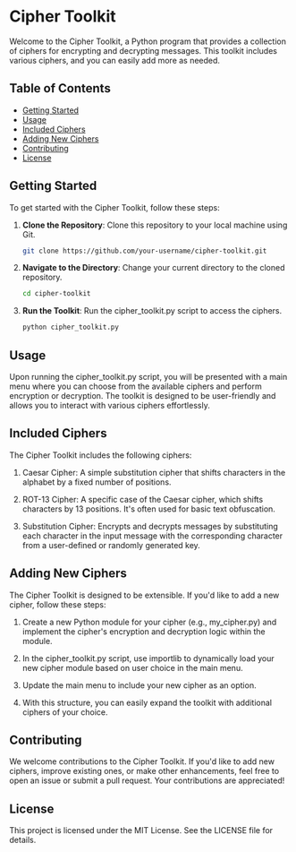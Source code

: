 # Cipher Toolkit

Welcome to the Cipher Toolkit, a Python program that provides a collection of ciphers for encrypting and decrypting messages. This toolkit includes various ciphers, and you can easily add more as needed.

## Table of Contents

- [Getting Started](#getting-started)
- [Usage](#usage)
- [Included Ciphers](#included-ciphers)
- [Adding New Ciphers](#adding-new-ciphers)
- [Contributing](#contributing)
- [License](#license)

## Getting Started

To get started with the Cipher Toolkit, follow these steps:

1. **Clone the Repository**: Clone this repository to your local machine using Git.

   ```sh
   git clone https://github.com/your-username/cipher-toolkit.git

2. **Navigate to the Directory**: Change your current directory to the cloned repository.

   ```sh
   cd cipher-toolkit

3. **Run the Toolkit**: Run the cipher_toolkit.py script to access the ciphers.

   ```sh
   python cipher_toolkit.py
   
## Usage
Upon running the cipher_toolkit.py script, you will be presented with a main menu where you can choose from the available ciphers and perform encryption or decryption. The toolkit is designed to be user-friendly and allows you to interact with various ciphers effortlessly.

## Included Ciphers
The Cipher Toolkit includes the following ciphers:

1. Caesar Cipher: A simple substitution cipher that shifts characters in the alphabet by a fixed number of positions.

2. ROT-13 Cipher: A specific case of the Caesar cipher, which shifts characters by 13 positions. It's often used for basic text obfuscation.

3. Substitution Cipher: Encrypts and decrypts messages by substituting each character in the input message with the corresponding character from a user-defined or randomly generated key.

## Adding New Ciphers
The Cipher Toolkit is designed to be extensible. If you'd like to add a new cipher, follow these steps:

1. Create a new Python module for your cipher (e.g., my_cipher.py) and implement the cipher's encryption and decryption logic within the module.

2. In the cipher_toolkit.py script, use importlib to dynamically load your new cipher module based on user choice in the main menu.

3. Update the main menu to include your new cipher as an option.

4. With this structure, you can easily expand the toolkit with additional ciphers of your choice.

## Contributing
We welcome contributions to the Cipher Toolkit. If you'd like to add new ciphers, improve existing ones, or make other enhancements, feel free to open an issue or submit a pull request. Your contributions are appreciated!

## License
This project is licensed under the MIT License. See the LICENSE file for details.
